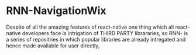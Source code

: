 # RNN-NavigationWix
Despite of all the amazing features of react-native one thing which all react-native developers face is intrigation of THIRD PARTY librararies, so RNN- is a series of repositries in which popular libraries are already intregated and hence made available for user directly,

